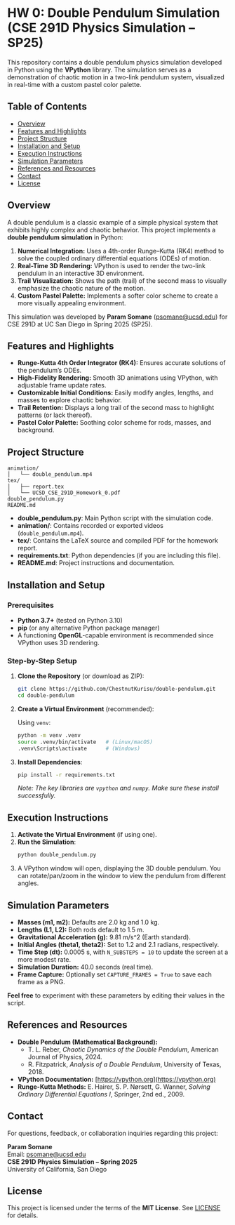 # HW 0: Double Pendulum Simulation (CSE 291D Physics Simulation – SP25)

This repository contains a double pendulum physics simulation developed in Python using the **VPython** library. The simulation serves as a demonstration of chaotic motion in a two-link pendulum system, visualized in real-time with a custom pastel color palette.

## Table of Contents

- [Overview](#overview)
- [Features and Highlights](#features-and-highlights)
- [Project Structure](#project-structure)
- [Installation and Setup](#installation-and-setup)
- [Execution Instructions](#execution-instructions)
- [Simulation Parameters](#simulation-parameters)
- [References and Resources](#references-and-resources)
- [Contact](#contact)
- [License](#license)

## Overview

A double pendulum is a classic example of a simple physical system that exhibits highly complex and chaotic behavior. This project implements a **double pendulum simulation** in Python:

1. **Numerical Integration:** Uses a 4th-order Runge–Kutta (RK4) method to solve the coupled ordinary differential equations (ODEs) of motion.
2. **Real-Time 3D Rendering:** VPython is used to render the two-link pendulum in an interactive 3D environment.
3. **Trail Visualization:** Shows the path (trail) of the second mass to visually emphasize the chaotic nature of the motion.
4. **Custom Pastel Palette:** Implements a softer color scheme to create a more visually appealing environment.

This simulation was developed by **Param Somane** (psomane@ucsd.edu) for CSE 291D at UC San Diego in Spring 2025 (SP25). 

## Features and Highlights

- **Runge-Kutta 4th Order Integrator (RK4):** Ensures accurate solutions of the pendulum’s ODEs.
- **High-Fidelity Rendering:** Smooth 3D animations using VPython, with adjustable frame update rates.
- **Customizable Initial Conditions:** Easily modify angles, lengths, and masses to explore chaotic behavior.
- **Trail Retention:** Displays a long trail of the second mass to highlight patterns (or lack thereof).
- **Pastel Color Palette:** Soothing color scheme for rods, masses, and background.

## Project Structure

```
animation/
│   └── double_pendulum.mp4
tex/
│   ├── report.tex
│   └── UCSD_CSE_291D_Homework_0.pdf
double_pendulum.py
README.md
```

- **double_pendulum.py**: Main Python script with the simulation code.
- **animation/**: Contains recorded or exported videos (`double_pendulum.mp4`).
- **tex/**: Contains the LaTeX source and compiled PDF for the homework report.
- **requirements.txt**: Python dependencies (if you are including this file).
- **README.md**: Project instructions and documentation.

## Installation and Setup

### Prerequisites

- **Python 3.7+** (tested on Python 3.10)
- **pip** (or any alternative Python package manager)
- A functioning **OpenGL**-capable environment is recommended since VPython uses 3D rendering.

### Step-by-Step Setup

1. **Clone the Repository** (or download as ZIP):
   ```bash
   git clone https://github.com/ChestnutKurisu/double-pendulum.git
   cd double-pendulum
   ```

2. **Create a Virtual Environment** (recommended):

   Using `venv`:
   ```bash
   python -m venv .venv
   source .venv/bin/activate   # (Linux/macOS)
   .venv\Scripts\activate      # (Windows)
   ```

3. **Install Dependencies**:
   ```bash
   pip install -r requirements.txt
   ```
   *Note: The key libraries are `vpython` and `numpy`. Make sure these install successfully.*

## Execution Instructions

1. **Activate the Virtual Environment** (if using one).
2. **Run the Simulation**:
   ```bash
   python double_pendulum.py
   ```
3. A VPython window will open, displaying the 3D double pendulum. You can rotate/pan/zoom in the window to view the pendulum from different angles.

## Simulation Parameters

- **Masses (m1, m2):** Defaults are 2.0 kg and 1.0 kg.
- **Lengths (L1, L2):** Both rods default to 1.5 m.
- **Gravitational Acceleration (g):** 9.81 m/s^2 (Earth standard).
- **Initial Angles (theta1, theta2):** Set to 1.2 and 2.1 radians, respectively.
- **Time Step (dt):** 0.0005 s, with `N_SUBSTEPS = 10` to update the screen at a more modest rate.
- **Simulation Duration:** 40.0 seconds (real time).
- **Frame Capture:** Optionally set `CAPTURE_FRAMES = True` to save each frame as a PNG.

**Feel free** to experiment with these parameters by editing their values in the script.

## References and Resources

- **Double Pendulum (Mathematical Background):**
  - T. L. Reber, *Chaotic Dynamics of the Double Pendulum*, American Journal of Physics, 2024.
  - R. Fitzpatrick, *Analysis of a Double Pendulum*, University of Texas, 2018.  
- **VPython Documentation:** [https://vpython.org](https://vpython.org)
- **Runge-Kutta Methods:** E. Hairer, S. P. Nørsett, G. Wanner, *Solving Ordinary Differential Equations I*, Springer, 2nd ed., 2009.

## Contact

For questions, feedback, or collaboration inquiries regarding this project:

**Param Somane**  
Email: [psomane@ucsd.edu](mailto:psomane@ucsd.edu)  
**CSE 291D Physics Simulation – Spring 2025**  
University of California, San Diego

## License

This project is licensed under the terms of the **MIT License**. See [LICENSE](LICENSE) for details.
